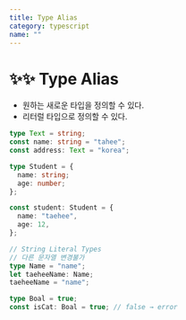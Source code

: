 ```yaml
---
title: Type Alias
category: typescript
name: ""
---
```


# ✨✨ Type Alias

- 원하는 새로운 타입을 정의할 수 있다.
- 리터럴 타입으로 정의할 수 있다.

```typescript
type Text = string;
const name: string = "tahee";
const address: Text = "korea";

type Student = {
  name: string;
  age: number;
};

const student: Student = {
  name: "taehee",
  age: 12,
};

// String Literal Types
// 다른 문자열 변경불가
type Name = "name";
let taeheeName: Name;
taeheeName = "name";

type Boal = true;
const isCat: Boal = true; // false → error
```
